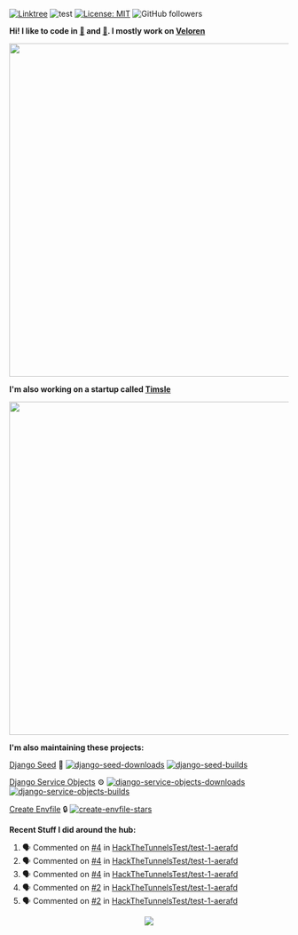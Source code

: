 [![Linktree](https://img.shields.io/badge/linktree-1de9b6?style=for-the-badge&logo=linktree&logoColor=white)](https://linktr.ee/angelonfira)
![test](https://hits.seeyoufarm.com/api/count/incr/badge.svg?url=https://github.com/AngelOnFira)
[![License: MIT](https://img.shields.io/badge/License-MIT-yellow.svg)](https://opensource.org/licenses/MIT)
![GitHub followers](https://img.shields.io/github/followers/angelonfira?style=social)

**Hi! I like to code in [:crab:](https://www.rust-lang.org/) and [:snake:](https://www.python.org/). I mostly work on [Veloren](https://veloren.net)**

<p align="center">
  <img width="600" src="https://media.discordapp.net/attachments/444005079410802699/730566298073038949/rsz_5f0656b6aa176.png">
</p>

**I'm also working on a startup called [Timsle](https://timsle.com)**

<p align="center">
  <img width="600" src="https://media.discordapp.net/attachments/444005079410802699/730566842674053130/rsz_5f0657242abb4.png">
</p>

**I'm also maintaining these projects:**

[Django Seed](https://github.com/Brobin/django-seed)
:seedling:
[![django-seed-downloads](https://pepy.tech/badge/django-seed)](https://pepy.tech/project/django-seed)
[![django-seed-builds](https://github.com/Brobin/django-seed/workflows/Test/badge.svg)](https://github.com/Brobin/django-seed)

[Django Service Objects](https://github.com/mixxorz/django-service-objects)
:gear:
[![django-service-objects-downloads](https://pepy.tech/badge/django-service-objects)](https://pepy.tech/project/django-service-objects)
[![django-service-objects-builds](https://github.com/mixxorz/django-service-objects/actions/workflows/test.yml/badge.svg)](https://github.com/mixxorz/django-service-objects/actions/workflows/test.yml)

[Create Envfile](https://github.com/SpicyPizza/create-envfile)
:lock:
[![create-envfile-stars](https://img.shields.io/github/stars/SpicyPizza/create-envfile?style=social)](https://github.com/SpicyPizza/create-envfile)

**Recent Stuff I did around the hub:**

<!--START_SECTION:activity-->
1. 🗣 Commented on [#4](https://github.com/HackTheTunnelsTest/test-1-aerafd/issues/4#issuecomment-1732643609) in [HackTheTunnelsTest/test-1-aerafd](https://github.com/HackTheTunnelsTest/test-1-aerafd)
2. 🗣 Commented on [#4](https://github.com/HackTheTunnelsTest/test-1-aerafd/issues/4#issuecomment-1732643492) in [HackTheTunnelsTest/test-1-aerafd](https://github.com/HackTheTunnelsTest/test-1-aerafd)
3. 🗣 Commented on [#4](https://github.com/HackTheTunnelsTest/test-1-aerafd/issues/4#issuecomment-1732642005) in [HackTheTunnelsTest/test-1-aerafd](https://github.com/HackTheTunnelsTest/test-1-aerafd)
4. 🗣 Commented on [#2](https://github.com/HackTheTunnelsTest/test-1-aerafd/issues/2#issuecomment-1732639834) in [HackTheTunnelsTest/test-1-aerafd](https://github.com/HackTheTunnelsTest/test-1-aerafd)
5. 🗣 Commented on [#2](https://github.com/HackTheTunnelsTest/test-1-aerafd/issues/2#issuecomment-1732639704) in [HackTheTunnelsTest/test-1-aerafd](https://github.com/HackTheTunnelsTest/test-1-aerafd)
<!--END_SECTION:activity-->

<p align="center">
  <img src="https://github-profile-trophy.vercel.app/?username=angelonfira&column=4&theme=nord&margin-w=15&margin-h=15">
</p>
